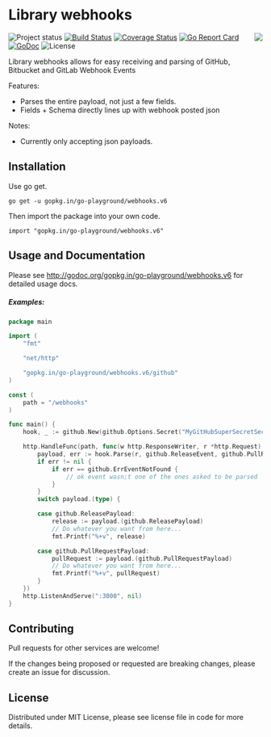Library webhooks
================
<img align="right" src="https://raw.githubusercontent.com/go-playground/webhooks/v6/logo.png">![Project status](https://img.shields.io/badge/version-6.0.0-green.svg)
[![Build Status](https://travis-ci.org/go-playground/webhooks.svg?branch=v6)](https://travis-ci.org/go-playground/webhooks)
[![Coverage Status](https://coveralls.io/repos/go-playground/webhooks/badge.svg?branch=v6&service=github)](https://coveralls.io/github/go-playground/webhooks?branch=v6)
[![Go Report Card](https://goreportcard.com/badge/go-playground/webhooks)](https://goreportcard.com/report/go-playground/webhooks)
[![GoDoc](https://godoc.org/gopkg.in/go-playground/webhooks.v6?status.svg)](https://godoc.org/gopkg.in/go-playground/webhooks.v6)
![License](https://img.shields.io/dub/l/vibe-d.svg)

Library webhooks allows for easy receiving and parsing of GitHub, Bitbucket and GitLab Webhook Events

Features:

* Parses the entire payload, not just a few fields.
* Fields + Schema directly lines up with webhook posted json

Notes:

* Currently only accepting json payloads.

Installation
------------

Use go get.

```shell
go get -u gopkg.in/go-playground/webhooks.v6
```

Then import the package into your own code.

	import "gopkg.in/go-playground/webhooks.v6"

Usage and Documentation
------

Please see http://godoc.org/gopkg.in/go-playground/webhooks.v6 for detailed usage docs.

##### Examples:
```go
package main

import (
	"fmt"

	"net/http"

	"gopkg.in/go-playground/webhooks.v6/github"
)

const (
	path = "/webhooks"
)

func main() {
	hook, _ := github.New(github.Options.Secret("MyGitHubSuperSecretSecrect...?"))

	http.HandleFunc(path, func(w http.ResponseWriter, r *http.Request) {
		payload, err := hook.Parse(r, github.ReleaseEvent, github.PullRequestEvent)
		if err != nil {
			if err == github.ErrEventNotFound {
				// ok event wasn;t one of the ones asked to be parsed
			}
		}
		switch payload.(type) {

		case github.ReleasePayload:
			release := payload.(github.ReleasePayload)
			// Do whatever you want from here...
			fmt.Printf("%+v", release)

		case github.PullRequestPayload:
			pullRequest := payload.(github.PullRequestPayload)
			// Do whatever you want from here...
			fmt.Printf("%+v", pullRequest)
		}
	})
	http.ListenAndServe(":3000", nil)
}

```

Contributing
------

Pull requests for other services are welcome!

If the changes being proposed or requested are breaking changes, please create an issue for discussion.

License
------
Distributed under MIT License, please see license file in code for more details.
